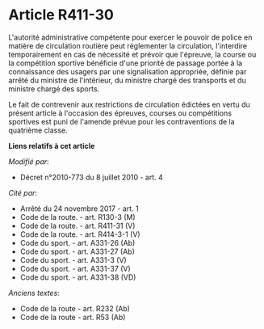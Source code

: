 # Article R411-30

L'autorité administrative compétente pour exercer le pouvoir de police en matière de circulation routière peut réglementer la
circulation, l'interdire temporairement en cas de nécessité et prévoir que l'épreuve, la course ou la compétition sportive
bénéficie d'une priorité de passage portée à la connaissance des usagers par une signalisation appropriée, définie par arrêté
du ministre de l'intérieur, du ministre chargé des transports et du ministre chargé des sports.

Le fait de contrevenir aux restrictions de circulation édictées en vertu du présent article à l'occasion des épreuves,
courses ou compétitions sportives est puni de l'amende prévue pour les contraventions de la quatrième classe.

**Liens relatifs à cet article**

_Modifié par_:

  - Décret n°2010-773 du 8 juillet 2010 - art. 4

_Cité par_:

  - Arrêté du 24 novembre 2017 - art. 1
  - Code de la route. - art. R130-3 (M)
  - Code de la route. - art. R411-31 (V)
  - Code de la route. - art. R414-3-1 (V)
  - Code du sport. - art. A331-26 (Ab)
  - Code du sport. - art. A331-27 (Ab)
  - Code du sport. - art. A331-3 (V)
  - Code du sport. - art. A331-37 (V)
  - Code du sport. - art. A331-38 (VD)

_Anciens textes_:

  - Code de la route - art. R232 (Ab)
  - Code de la route - art. R53 (Ab)
